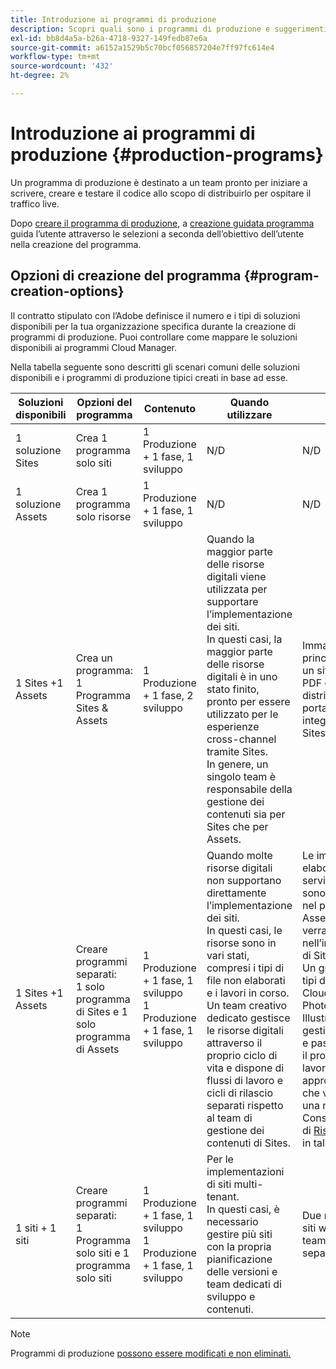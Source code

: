 ```yaml
---
title: Introduzione ai programmi di produzione
description: Scopri quali sono i programmi di produzione e suggerimenti su come impostare i tuoi.
exl-id: bb8d4a5a-b26a-4718-9327-149fedb87e6a
source-git-commit: a6152a1529b5c70bcf056857204e7ff97fc614e4
workflow-type: tm+mt
source-wordcount: '432'
ht-degree: 2%

---
```



# Introduzione ai programmi di produzione {#production-programs}

Un programma di produzione è destinato a un team pronto per iniziare a scrivere, creare e testare il codice allo scopo di distribuirlo per ospitare il traffico live.

Dopo [creare il programma di produzione,](creating-production-programs.md) a [creazione guidata programma](using-the-wizard.md) guida l’utente attraverso le selezioni a seconda dell’obiettivo dell’utente nella creazione del programma.

## Opzioni di creazione del programma {#program-creation-options}

Il contratto stipulato con l’Adobe definisce il numero e i tipi di soluzioni disponibili per la tua organizzazione specifica durante la creazione di programmi di produzione. Puoi controllare come mappare le soluzioni disponibili ai programmi Cloud Manager.

Nella tabella seguente sono descritti gli scenari comuni delle soluzioni disponibili e i programmi di produzione tipici creati in base ad esse.

| Soluzioni disponibili | Opzioni del programma | Contenuto | Quando utilizzare | Esempi |
|--- |--- |--- |--- |---|
| 1 soluzione Sites | Crea 1 programma solo siti | 1 Produzione + 1 fase, 1 sviluppo | N/D | N/D |
| 1 soluzione Assets | Crea 1 programma solo risorse | 1 Produzione + 1 fase, 1 sviluppo | N/D | N/D |
| 1 Sites +1 Assets | Crea un programma: <br>1 Programma Sites &amp; Assets | 1 Produzione + 1 fase, 2 sviluppo | Quando la maggior parte delle risorse digitali viene utilizzata per supportare l’implementazione dei siti.<br>In questi casi, la maggior parte delle risorse digitali è in uno stato finito, pronto per essere utilizzato per le esperienze cross-channel tramite Sites.<br>In genere, un singolo team è responsabile della gestione dei contenuti sia per Sites che per Assets. | Immagini utilizzate principalmente per un sito web.<br>PDF che verranno distribuiti tramite un portale interno integrato in AEM Sites. |
| 1 Sites +1 Assets | Creare programmi separati:<br>1 solo programma di Sites e 1 solo programma di Assets | 1 Produzione + 1 fase, 1 sviluppo<br> 1 Produzione + 1 fase, 1 sviluppo | Quando molte risorse digitali non supportano direttamente l’implementazione dei siti.<br> In questi casi, le risorse sono in vari stati, compresi i tipi di file non elaborati e i lavori in corso.<br>Un team creativo dedicato gestisce le risorse digitali attraverso il proprio ciclo di vita e dispone di flussi di lavoro e cicli di rilascio separati rispetto al team di gestione dei contenuti di Sites. | Le immagini non elaborate da un servizio fotografico sono memorizzate nel programma Assets e solo alcune verranno utilizzate nell’implementazione di Sites.<br>Un gran numero di tipi di file di Creative Cloud, come Photoshop e Illustrator, vengono gestiti in AEM Assets e passano attraverso il proprio flusso di lavoro di approvazione prima che venga generata una risorsa finita.<br>Considera l&#39;utilizzo di [Risorse collegate](/help/assets/use-assets-across-connected-assets-instances.md#overview-of-connected-assets) in tali casi. |
| 1 siti + 1 siti | Creare programmi separati:<br>1 Programma solo siti e 1 programma solo siti | 1 Produzione + 1 fase, 1 sviluppo<br>1 Produzione + 1 fase, 1 sviluppo | Per le implementazioni di siti multi-tenant.<br>In questi casi, è necessario gestire più siti con la propria pianificazione delle versioni e team dedicati di sviluppo e contenuti. | Due marchi retail con siti web dedicati e team di sviluppo separati |

>[!NOTE]
>
>Programmi di produzione [possono essere modificati e non eliminati.](editing-programs.md)
